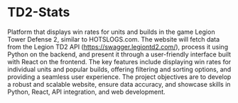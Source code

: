 # TD2-Stats
 Platform that displays win rates for units and builds in the game Legion Tower Defense 2, similar to HOTSLOGS.com. The website will fetch data from the Legion TD2 API (https://swagger.legiontd2.com/), process it using Python on the backend, and present it through a user-friendly interface built with React on the frontend. The key features include displaying win rates for individual units and popular builds, offering filtering and sorting options, and providing a seamless user experience. The project objectives are to develop a robust and scalable website, ensure data accuracy, and showcase skills in Python, React, API integration, and web development.
